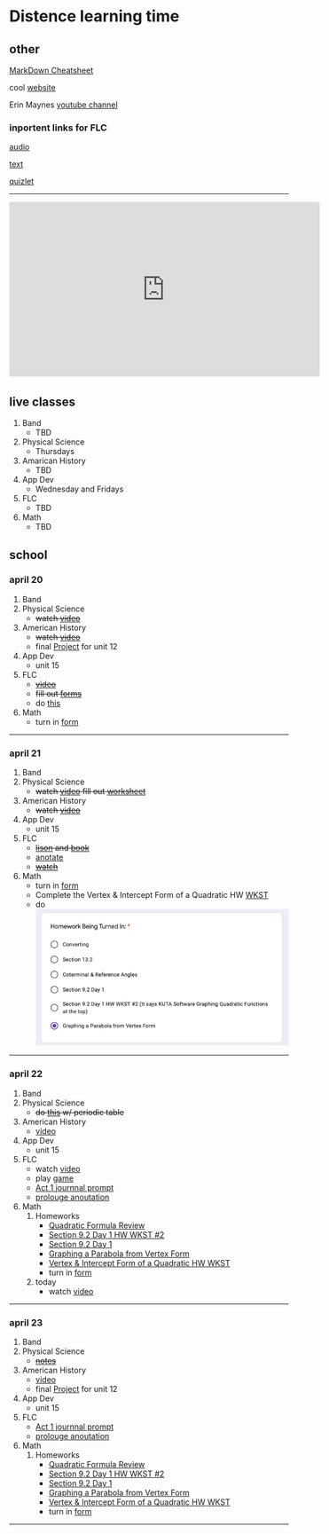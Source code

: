 <!--ha ha funny things
	There was a tragic event last night there was a kid named Jacob who spilled some mashed potatoes on his plate most people thought it was funny but the man who is making us write this did not find it funny, and this is that story. Before we start I would like to give a thesis about this topic. 
-->
# Distence learning time
## other
[MarkDown Cheatsheet](https://github.com/adam-p/markdown-here/wiki/Markdown-Cheatsheet "On Github")

cool [website](https://www.windows93.net "windows93")

Erin Maynes [youtube channel](https://www.youtube.com/channel/UCkH9EgsUJJhHA4SB_eg1g4g "youtube channel")

### inportent links for FLC
[audio](https://shakespeare.folger.edu/listen/romeo-and-juliet/ "audio")

[text](https://www.folgerdigitaltexts.org/html/Rom.html#line-1.1.0 "book")

[quizlet](https://quizlet.com/_6emoag?x=1jqt&i=13lg3c "quizlet")

***

<iframe width="560" height="315" src="https://www.youtube-nocookie.com/embed/QQ7mSpVyIJo" frameborder="0" allow="accelerometer; autoplay; encrypted-media; gyroscope; picture-in-picture" allowfullscreen></iframe>

## live classes
1. Band
	* TBD
2. Physical Science
	* Thursdays
3. Amarican History
	* TBD
4. App Dev
	* Wednesday and Fridays
5. FLC
	* TBD
6. Math
	* TBD

## school

### april 20
1. Band
2. Physical Science
	* ~~watch [video](https://youtu.be/yQP4UJhNn0I "video")~~
3. American History
	* ~~watch [video](https://uaschools.instructure.com/courses/4142/files/584217/download?wrap=1 "video")~~
	* final [Project](https://uaschools.instructure.com/courses/4142/assignments/38083 "final") for unit 12
4. App Dev
	* unit 15
5. FLC
	* ~~[video](https://uaschools.schoology.com/system/files/attachments/files/m/202004/course/2150433587/RJ_Recap_Video_5e9a0aa43f1b0.mp4 "video")~~
	* ~~fill out [forms](https://forms.gle/GEVa1jCJs4tkSYu57 "forms")~~
	* do [this](https://docs.google.com/document/d/1-0jzfM3DS-dgqcLHDl7eexUapMEKUCsSOA1ILrfsD9A/edit "assiment")
6. Math
	* turn in [form](https://docs.google.com/forms/d/e/1FAIpQLSdkUlR94rTIFbjzMdlSuOp5zB_Y1t50VNBNtSemCBYzNnMZyg/viewform?usp=sf_link "form")
---

### april 21
1. Band
2. Physical Science
	* ~~watch [video](https://drive.google.com/file/d/1gbr7e5hyCbDvYau-tmak7MuOiyVOrgod/view?usp=sharing "video") fill out [worksheet](https://drive.google.com/file/d/0B7GiQq4i5D4oN2pZOFNNQzZNbFROZXprOG1wZXRkbklpNXBZ/view?usp=sharing "worksheet")~~
3. American History
	* ~~watch [video](https://uaschools.instructure.com/courses/4142/files/586009/download?wrap=1 "video")~~
4. App Dev
	* unit 15
5. FLC
	* ~~[lison](https://shakespeare.folger.edu/listen/romeo-and-juliet/ "audio") and [book](https://www.folgerdigitaltexts.org/html/Rom.html#line-1.1.0 "book")~~
	* [anotate](https://docs.google.com/document/d/1K14uXUnSSMWP-6d1QDIGBjcfVjnb5E0BuxA7LkmTvCk/edit "worksheet")
	* ~~[watch](https://edpuzzle.com/assignments/5e99da98a5b7d33f14e5e890/watch "video")~~
6. Math
	* turn in [form](https://docs.google.com/forms/d/e/1FAIpQLSdkUlR94rTIFbjzMdlSuOp5zB_Y1t50VNBNtSemCBYzNnMZyg/viewform?usp=sf_link "form")
	* Complete the Vertex & Intercept Form of a Quadratic HW [WKST]()
	* do <img src="name.png">
---

### april 22
1. Band
2. Physical Science
	* ~~do [this](https://drive.google.com/file/d/1Weq_DcWz0Bv6KWXkeg0cTSXwNL45deLt/view?usp=sharing "worksheet") w/ periodic table~~
3. American History
	* [video](https://uaschools.instructure.com/courses/4142/files/587979/download?wrap=1 "video")
4. App Dev
	* unit 15
5. FLC
	* watch [video](https://edpuzzle.com/assignments/5e99ba833f921f3f0dc81e07/watch "video")
	* play [game](http://quizizz.com/join?gc=825198 "quizizz")
	* [Act 1 journnal prompt](https://docs.google.com/document/d/1-0jzfM3DS-dgqcLHDl7eexUapMEKUCsSOA1ILrfsD9A/edit?usp=sharing "thing")
	* [prolouge anoutation](https://docs.google.com/document/d/1ei6xkxXxQ9MfNl3T8A91w9bP85Sf7gBOV9wwbPYulVM/edit?usp=sharing)
6. Math
	1. Homeworks
		* [Quadratic Formula Review](https://www.yumpu.com/en/document/read/43224976/134-hw-quadratic-formula-worksheet-intropdf "ban")
		* [Section 9.2 Day 1 HW WKST #2 ](https://uaschools.schoology.com/system/files/attachments/files/m/202004/course/2153651014/Algebra_Section_9.2_Day_1_HW_WKST_2_5e8f679c1feb6.pdf "worksheet")
		* [Section 9.2 Day 1]()
		* [Graphing a Parabola from Vertex Form](https://uaschools.schoology.com/system/files/attachments/files/m/202004/course/2153651014/Algebra_Section_9.2_Day_1_5e8cead80548d.pdf)
		* [Vertex & Intercept Form of a Quadratic HW WKST](https://uaschools.schoology.com/system/files/attachments/files/m/202004/course/2153651014/Quarter_4_Algebra_Vertex_and_Intercept_Form_HW_WKST_5e99bee2d53db.pdf "nice")
		* turn in [form](https://docs.google.com/forms/d/e/1FAIpQLSe8L5W8V8cN7BH8qxaZyiDFser0az3-v4arH7sfjPllK3nYRQ/viewform?usp=sf_link "form")
	1. today
		* watch [video](https://www.youtube.com/watch?v=EvxELyypQu8)
---

### april 23
1. Band
2. Physical Science
	* ~~[notes](https://drive.google.com/file/d/0B7GiQq4i5D4odHRYT3FNWWR0dFZIR25ZeklKSGFQUTl6Z1pj/view?usp=sharing)~~
3. American History
	* [video](https://uaschools.instructure.com/courses/4142/files/588511/download?wrap=1)
	* final [Project](https://uaschools.instructure.com/courses/4142/assignments/38083 "final") for unit 12
4. App Dev
	* unit 15
5. FLC
	* [Act 1 journnal prompt](https://docs.google.com/document/d/1-0jzfM3DS-dgqcLHDl7eexUapMEKUCsSOA1ILrfsD9A/edit?usp=sharing "thing")
	* [prolouge anoutation](https://docs.google.com/document/d/1ei6xkxXxQ9MfNl3T8A91w9bP85Sf7gBOV9wwbPYulVM/edit?usp=sharing)
6. Math
	1. Homeworks
		* [Quadratic Formula Review](https://www.yumpu.com/en/document/read/43224976/134-hw-quadratic-formula-worksheet-intropdf "ban")
		* [Section 9.2 Day 1 HW WKST #2 ](https://uaschools.schoology.com/system/files/attachments/files/m/202004/course/2153651014/Algebra_Section_9.2_Day_1_HW_WKST_2_5e8f679c1feb6.pdf "worksheet")
		* [Section 9.2 Day 1]()
		* [Graphing a Parabola from Vertex Form](https://uaschools.schoology.com/system/files/attachments/files/m/202004/course/2153651014/Algebra_Section_9.2_Day_1_5e8cead80548d.pdf)
		* [Vertex & Intercept Form of a Quadratic HW WKST](https://uaschools.schoology.com/system/files/attachments/files/m/202004/course/2153651014/Quarter_4_Algebra_Vertex_and_Intercept_Form_HW_WKST_5e99bee2d53db.pdf "nice")
		* turn in [form](https://docs.google.com/forms/d/e/1FAIpQLSe8L5W8V8cN7BH8qxaZyiDFser0az3-v4arH7sfjPllK3nYRQ/viewform?usp=sf_link "form")
---

<!--

### copy
1. Band
2. Physical Science
3. American History
4. App Dev
5. FLC
6. Math
---

-->